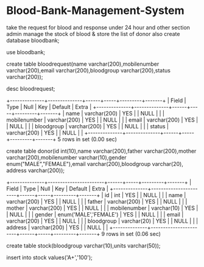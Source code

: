 # Blood-Bank-Management-System
take the request for blood and response under 24 hour and other section admin manage the stock of  blood &amp; store the list of donor also 
create database bloodbank;

use bloodbank;

create table bloodrequest(name varchar(200),mobilenumber varchar(200),email varchar(200),bloodgroup varchar(200),status varchar(200));

desc bloodrequest;

+--------------+--------------+------+-----+---------+-------+
| Field        | Type         | Null | Key | Default | Extra |
+--------------+--------------+------+-----+---------+-------+
| name         | varchar(200) | YES  |     | NULL    |       |
| mobilenumber | varchar(200) | YES  |     | NULL    |       |
| email        | varchar(200) | YES  |     | NULL    |       |
| bloodgroup   | varchar(200) | YES  |     | NULL    |       |
| status       | varchar(200) | YES  |     | NULL    |       |
+--------------+--------------+------+-----+---------+-------+
5 rows in set (0.00 sec)

create table donor(id int(10),name varchar(200),father varchar(200),mother varchar(200),mobilenumber varchar(10),gender enum("MALE","FEMALE"),email varchar(200),bloodgroup varchar(20), address varchar(200));

+--------------+-----------------------+------+-----+---------+-------+
| Field        | Type                  | Null | Key | Default | Extra |
+--------------+-----------------------+------+-----+---------+-------+
| id           | int                   | YES  |     | NULL    |       |
| name         | varchar(200)          | YES  |     | NULL    |       |
| father       | varchar(200)          | YES  |     | NULL    |       |
| mother       | varchar(200)          | YES  |     | NULL    |       |
| mobilenumber | varchar(10)           | YES  |     | NULL    |       |
| gender       | enum('MALE','FEMALE') | YES  |     | NULL    |       |
| email        | varchar(200)          | YES  |     | NULL    |       |
| bloodgroup   | varchar(20)           | YES  |     | NULL    |       |
| address      | varchar(200)          | YES  |     | NULL    |       |
+--------------+-----------------------+------+-----+---------+-------+
9 rows in set (0.06 sec)

create table stock(bloodgroup varchar(10),units varchar(50));

insert into stock values('A+','100');
